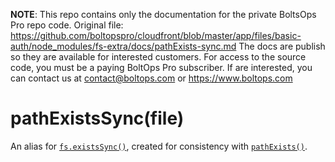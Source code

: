 <!-- note marker start -->
**NOTE**: This repo contains only the documentation for the private BoltsOps Pro repo code.
Original file: https://github.com/boltopspro/cloudfront/blob/master/app/files/basic-auth/node_modules/fs-extra/docs/pathExists-sync.md
The docs are publish so they are available for interested customers.
For access to the source code, you must be a paying BoltOps Pro subscriber.
If are interested, you can contact us at contact@boltops.com or https://www.boltops.com

<!-- note marker end -->

# pathExistsSync(file)

An alias for [`fs.existsSync()`](https://nodejs.org/api/fs.html#fs_fs_existssync_path), created for consistency with [`pathExists()`](pathExists.md).

